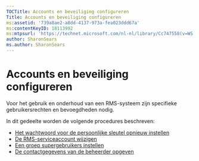 ```yaml
---
TOCTitle: Accounts en beveiliging configureren
Title: Accounts en beveiliging configureren
ms:assetid: '739a8ae2-a8dd-4137-973a-fea023ddd67a'
ms:contentKeyID: 18113992
ms:mtpsurl: 'https://technet.microsoft.com/nl-nl/library/Cc747558(v=WS.10)'
author: SharonSears
ms.author: SharonSears
---
```


Accounts en beveiliging configureren
====================================

Voor het gebruik en onderhoud van een RMS-systeem zijn specifieke gebruikersrechten en bevoegdheden nodig.

In dit gedeelte worden de volgende procedures beschreven:

-   [Het wachtwoord voor de persoonlijke sleutel opnieuw instellen](https://technet.microsoft.com/f71df255-fe19-4e07-810e-87309a5e8e88)
-   [De RMS-serviceaccount wijzigen](https://technet.microsoft.com/a3e522b0-e23d-49f2-b00a-cff90ac2c36a)
-   [Een groep supergebruikers instellen](https://technet.microsoft.com/f2ef847e-2824-471f-9079-5c343094aba8)
-   [De contactgegevens van de beheerder opgeven](https://technet.microsoft.com/31777458-5530-4ae0-ac1f-131b3d98dd35)
